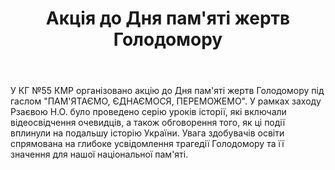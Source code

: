 ﻿---
title: Акція до Дня пам'яті жертв Голодомору
---

У КГ №55 КМР організовано акцію до Дня пам'яті жертв Голодомору під гаслом "ПАМ'ЯТАЄМО, ЄДНАЄМОСЯ, ПЕРЕМОЖЕМО". У рамках заходу Рзаєвою Н.О. було проведено серію уроків історії, які включали відеосвідчення очевидців, а також обговорення того, як ці події вплинули на подальшу історію України. Увага здобувачів освіти спрямована на глибоке усвідомлення трагедії Голодомору та її значення для нашої національної пам'яті.

<slideshow />